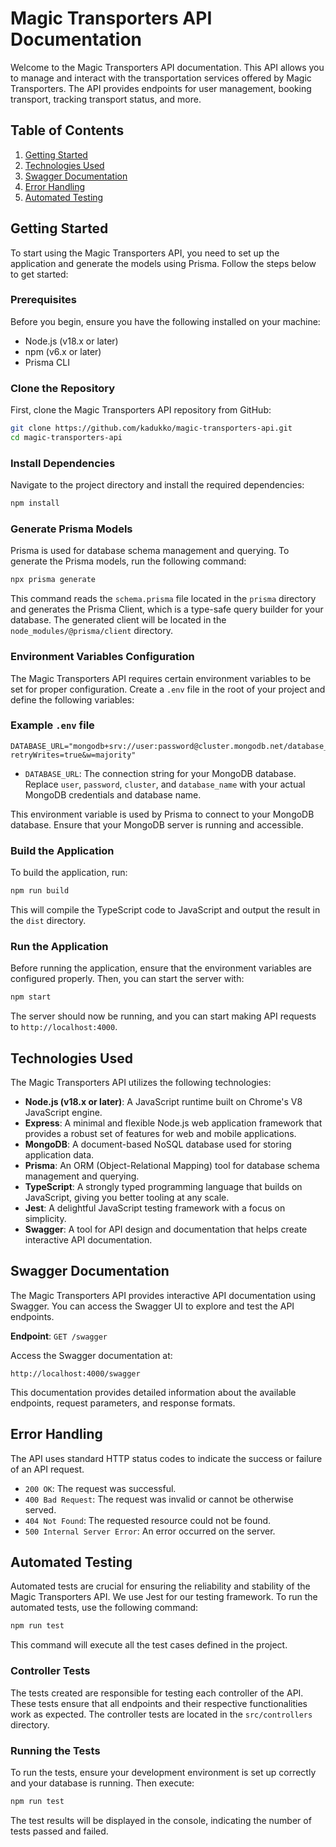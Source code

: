 # Magic Transporters API Documentation

Welcome to the Magic Transporters API documentation. This API allows you to manage and interact with the transportation services offered by Magic Transporters. The API provides endpoints for user management, booking transport, tracking transport status, and more.

## Table of Contents

1. [Getting Started](#getting-started)
2. [Technologies Used](#technologies-used)
4. [Swagger Documentation](#swagger-documentation)
5. [Error Handling](#error-handling)
6. [Automated Testing](#automated-testing)

## Getting Started

To start using the Magic Transporters API, you need to set up the application and generate the models using Prisma. Follow the steps below to get started:

### Prerequisites

Before you begin, ensure you have the following installed on your machine:

- Node.js (v18.x or later)
- npm (v6.x or later)
- Prisma CLI

### Clone the Repository

First, clone the Magic Transporters API repository from GitHub:

```bash
git clone https://github.com/kadukko/magic-transporters-api.git
cd magic-transporters-api
```

### Install Dependencies

Navigate to the project directory and install the required dependencies:

```bash
npm install
```

### Generate Prisma Models

Prisma is used for database schema management and querying. To generate the Prisma models, run the following command:

```bash
npx prisma generate
```

This command reads the `schema.prisma` file located in the `prisma` directory and generates the Prisma Client, which is a type-safe query builder for your database. The generated client will be located in the `node_modules/@prisma/client` directory.

### Environment Variables Configuration

The Magic Transporters API requires certain environment variables to be set for proper configuration. Create a `.env` file in the root of your project and define the following variables:

### Example `.env` file

```env
DATABASE_URL="mongodb+srv://user:password@cluster.mongodb.net/database_name?retryWrites=true&w=majority"
```

- `DATABASE_URL`: The connection string for your MongoDB database. Replace `user`, `password`, `cluster`, and `database_name` with your actual MongoDB credentials and database name.

This environment variable is used by Prisma to connect to your MongoDB database. Ensure that your MongoDB server is running and accessible.

### Build the Application

To build the application, run:

```bash
npm run build
```

This will compile the TypeScript code to JavaScript and output the result in the `dist` directory.

### Run the Application

Before running the application, ensure that the environment variables are configured properly. Then, you can start the server with:

```bash
npm start
```

The server should now be running, and you can start making API requests to `http://localhost:4000`.

## Technologies Used

The Magic Transporters API utilizes the following technologies:

- **Node.js (v18.x or later)**: A JavaScript runtime built on Chrome's V8 JavaScript engine.
- **Express**: A minimal and flexible Node.js web application framework that provides a robust set of features for web and mobile applications.
- **MongoDB**: A document-based NoSQL database used for storing application data.
- **Prisma**: An ORM (Object-Relational Mapping) tool for database schema management and querying.
- **TypeScript**: A strongly typed programming language that builds on JavaScript, giving you better tooling at any scale.
- **Jest**: A delightful JavaScript testing framework with a focus on simplicity.
- **Swagger**: A tool for API design and documentation that helps create interactive API documentation.

## Swagger Documentation

The Magic Transporters API provides interactive API documentation using Swagger. You can access the Swagger UI to explore and test the API endpoints.

**Endpoint**: `GET /swagger`

Access the Swagger documentation at:

```
http://localhost:4000/swagger
```

This documentation provides detailed information about the available endpoints, request parameters, and response formats.

## Error Handling

The API uses standard HTTP status codes to indicate the success or failure of an API request. 

- `200 OK`: The request was successful.
- `400 Bad Request`: The request was invalid or cannot be otherwise served.
- `404 Not Found`: The requested resource could not be found.
- `500 Internal Server Error`: An error occurred on the server.

## Automated Testing

Automated tests are crucial for ensuring the reliability and stability of the Magic Transporters API. We use Jest for our testing framework. To run the automated tests, use the following command:

```bash
npm run test
```

This command will execute all the test cases defined in the project.

### Controller Tests

The tests created are responsible for testing each controller of the API. These tests ensure that all endpoints and their respective functionalities work as expected. The controller tests are located in the `src/controllers` directory.

### Running the Tests

To run the tests, ensure your development environment is set up correctly and your database is running. Then execute:

```bash
npm run test
```

The test results will be displayed in the console, indicating the number of tests passed and failed.